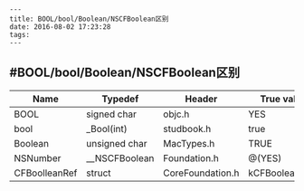 	---
	title: BOOL/bool/Boolean/NSCFBoolean区别
	date: 2016-08-02 17:23:28
	tags:
	---

#BOOL/bool/Boolean/NSCFBoolean区别
---
| Name | Typedef | Header | True value | False Value |
| --- | --- | --- | --- | --- |
| BOOL | signed char | objc.h | YES | NO |
| bool | _Bool(int) | studbook.h | true | false |
| Boolean | unsigned char | MacTypes.h | TRUE | FALSE |
| NSNumber | __NSCFBoolean | Foundation.h | @(YES) | @(NO) |
| CFBoolleanRef | struct | CoreFoundation.h | kCFBooleanTrue | kCFBooleanFals  |
